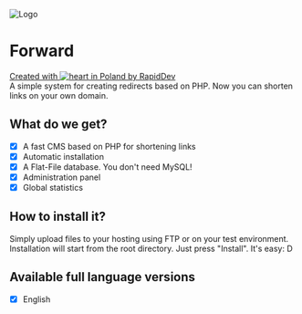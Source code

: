 ![Logo](https://github.com/rapiddev/Forward/blob/master/admin/img/forward-logo-bk.png?raw=true)
# Forward
[Created with ![heart](http://i.imgur.com/oXJmdtz.gif) in Poland by RapidDev](https://rdev.cc/)<br />
A simple system for creating redirects based on PHP. Now you can shorten links on your own domain.

## What do we get?
- [x] A fast CMS based on PHP for shortening links
- [x] Automatic installation
- [x] A Flat-File database. You don't need MySQL!
- [x] Administration panel
- [x] Global statistics

## How to install it?
Simply upload files to your hosting using FTP or on your test environment. Installation will start from the root directory.
Just press "Install". It's easy: D

## Available full language versions
- [x] English